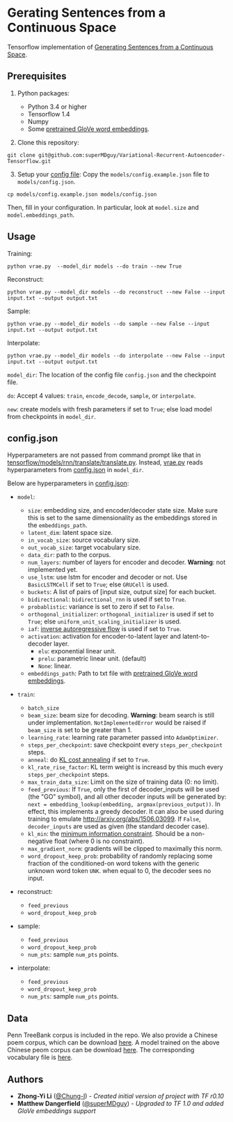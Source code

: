 # Gerating Sentences from a Continuous Space

Tensorflow implementation of [Generating Sentences from a Continuous Space](https://arxiv.org/abs/1511.06349).

## Prerequisites

1. Python packages:
    - Python 3.4 or higher
    - Tensorflow 1.4
    - Numpy
    - Some [pretrained GloVe word embeddings](https://nlp.stanford.edu/projects/glove/).

2. Clone this repository:
```shell=
git clone git@github.com:superMDguy/Variational-Recurrent-Autoencoder-Tensorflow.git
```

3. Setup your [config file](#configjson):
Copy the `models/config.example.json` file to `models/config.json`.

```shell=
cp models/config.example.json models/config.json
```

Then, fill in your configuration. In particular, look at `model.size` and `model.embeddings_path`.

## Usage

Training:
```shell=
python vrae.py  --model_dir models --do train --new True
```

Reconstruct:
```shell=
python vrae.py --model_dir models --do reconstruct --new False --input input.txt --output output.txt
```

Sample:
```shell=
python vrae.py --model_dir models --do sample --new False --input input.txt --output output.txt
```

Interpolate:
```shell=
python vrae.py --model_dir models --do interpolate --new False --input input.txt --output output.txt
```

`model_dir`: The location of the config file `config.json` and the checkpoint file.

`do`: Accept 4 values: `train`, `encode_decode`, `sample`, or `interpolate`.

`new`: create models with fresh parameters if set to `True`; else load model from checkpoints in `model_dir`.

## config.json

Hyperparameters are not passed from command prompt like that in [tensorflow/models/rnn/translate/translate.py](https://github.com/tensorflow/tensorflow/blob/r0.12/tensorflow/models/rnn/translate/translate.py). Instead, [vrae.py](https://github.com/Chung-I/Variational-Recurrent-Autoencoder-Tensorflow/blob/master/vrae.py) reads hyperparameters from [config.json](https://github.com/Chung-I/Variational-Recurrent-Autoencoder-Tensorflow/blob/master/models/config.json) in `model_dir`.

Below are hyperparameters in [config.json](https://github.com/Chung-I/Variational-Recurrent-Autoencoder-Tensorflow/blob/master/models/config.json):

- `model`:
    - `size`: embedding size, and encoder/decoder state size. Make sure this is set to the same dimensionality as the embeddings stored in the `embeddings_path`.
    - `latent_dim`: latent space size.
    - `in_vocab_size`: source vocabulary size.
    - `out_vocab_size`: target vocabulary size.
    - `data_dir`: path to the corpus.
    - `num_layers`: number of layers for encoder and decoder. __Warning__: not implemented yet.
    - `use_lstm`: use lstm for encoder and decoder or not. Use `BasicLSTMCell` if set to `True`; else `GRUCell` is used.
    - `buckets`: A list of pairs of [input size, output size] for each bucket.
    - `bidirectional`: `bidirectional_rnn` is used if set to `True`.
    - `probablistic`: variance is set to zero if set to `False`.
    - `orthogonal_initializer`: `orthogonal_initializer` is used if set to `True`; else `uniform_unit_scaling_initializer` is used.
    - `iaf`: [inverse autoregressive flow](https://github.com/openai/iaf) is used if set to `True`.
    - `activation`: activation for encoder-to-latent layer and latent-to-decoder layer.
        - `elu`: exponential linear unit.
        - `prelu`: parametric linear unit. (default)
        - `None`: linear.
    - `embeddings_path`: Path to txt file with [pretrained GloVe word embeddings](https://nlp.stanford.edu/projects/glove/).
- `train`:
    - `batch_size`
    - `beam_size`: beam size for decoding. __Warning__: beam search is still under implementation. `NotImplementedError` would be raised if `beam_size` is set to be greater than 1.
    - `learning_rate`: learning rate parameter passed into `AdamOptimizer`.
    - `steps_per_checkpoint`: save checkpoint every `steps_per_checkpoint` steps.
    - `anneal`: do [KL cost annealing](https://aclweb.org/anthology/K/K16/K16-1002.pdf#page=4) if set to `True`.
    - `kl_rate_rise_factor`: KL term weight is increasd by this much every `steps_per_checkpoint` steps.
    - `max_train_data_size`: Limit on the size of training data (0: no limit).
    - `feed_previous`: If `True`, only the first of decoder_inputs will be
      used (the "GO" symbol), and all other decoder inputs will be generated by: `next = embedding_lookup(embedding, argmax(previous_output))`. In effect, this implements a greedy decoder. It can also be used during training to emulate http://arxiv.org/abs/1506.03099. If `False`, `decoder_inputs` are used as given (the standard decoder case).
    - `kl_min`: the [minimum information constraint](https://arxiv.org/pdf/1606.04934v1.pdf#page=7). Should be a non-negative float (where 0 is no constraint).
    - `max_gradient_norm`: gradients will be clipped to maximally this norm.
    - `word_dropout_keep_prob`: probability of  randomly replacing some fraction of the conditioned-on word tokens with the generic unknown word token `UNK`. when equal to 0, the decoder sees no input.

- reconstruct:
    - `feed_previous`
    - `word_dropout_keep_prob`
- sample:
    - `feed_previous`
    - `word_dropout_keep_prob`
    - `num_pts`: sample `num_pts` points.
- interpolate:
    - `feed_previous`
    - `word_dropout_keep_prob`
    - `num_pts`: sample `num_pts` points.

## Data

Penn TreeBank corpus is included in the repo. We also provide a Chinese poem corpus, which can be download [here](https://drive.google.com/open?id=0B08WmZIVGFtGclpleFpiV1BxeTA). A model trained on the above Chinese peom corpus can be download [here](https://drive.google.com/open?id=0B08WmZIVGFtGc2J3N3lZeHMycFU). The corresponding vocabulary file is [here](https://drive.google.com/drive/folders/0B08WmZIVGFtGSVZnUU9qbHNtMEk).

## Authors

* **Zhong-Yi Li** ([@Chung-I](https://github.com/Chung-I)) - *Created initial version of project with TF r0.10*
* **Matthew Dangerfield** ([@superMDguy](https://github.com/superMDguy)) - *Upgraded to TF 1.0 and added GloVe embeddings support*

